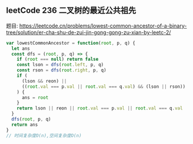 ## leetCode 236 二叉树的最近公共祖先

题目: https://leetcode.cn/problems/lowest-common-ancestor-of-a-binary-tree/solution/er-cha-shu-de-zui-jin-gong-gong-zu-xian-by-leetc-2/

```js
var lowestCommonAncestor = function(root, p, q) {
  let ans
  const dfs = (root, p, q) => {
    if (root === null) return false
    const lson = dfs(root.left, p, q)
    const rson = dfs(root.right, p, q)
    if (
      (lson && reon) ||
      ((root.val === p.val || root.val === q.val) && (lson || rson))
    ) {
      ans = root
    }
    return lson || reon || root.val === p.val || root.val === q.val
  }
  dfs(root, p, q)
  return ans
}
// 时间复杂度O(n),空间复杂度O(n)
```
